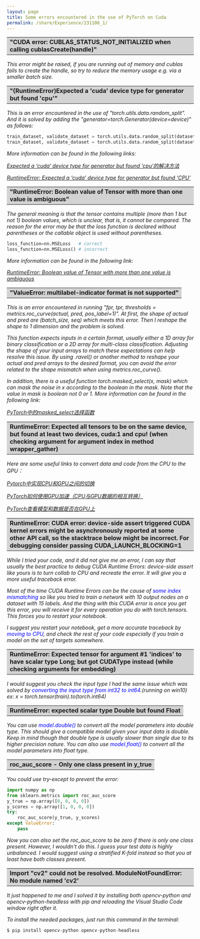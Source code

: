 ```yaml
---
layout: page
title: Some errors encountered in the use of PyTorch on Cuda
permalink: /share/Experience/231106_1/
---
```


<table><tr><td bgcolor=lightgray><strong>"CUDA error: CUBLAS_STATUS_NOT_INITIALIZED when calling cublasCreate(handle)" </strong></td></tr></table>

<em>This error might be raised, if you are running out of memory and cublas fails to create the handle, so try to reduce the memory usage e.g. via a smaller batch size.</em>



<table><tr><td bgcolor=lightgray><strong>"{RuntimeError}Expected a 'cuda' device type for generator but found 'cpu'" </strong></td></tr></table>

<em>This is an error encountered in the use of "torch.utils.data.random_split". And it is solved by adding the "generator=torch.Generator(device=device)" as follows:</em>

```python
train_dataset, validate_dataset = torch.utils.data.random_split(dataset, [train_size, validate_size]) # incorrect
train_dataset, validate_dataset = torch.utils.data.random_split(dataset, [train_size, validate_size], generator=torch.Generator(device=device)) # correct
```

<em> More information can be found in the following links: </em>

<em><a href="https://blog.csdn.net/weixin_45809449/article/details/123635839" title="">Expected a ‘cuda‘ device type for generator but found ‘cpu‘的解决方法</a> </em>

<em><a href="https://discuss.pytorch.org/t/runtimeerror-expected-a-cuda-device-type-for-generator-but-found-cpu/161463" title="">RuntimeError: Expected a ‘cuda’ device type for generator but found ‘CPU’</a> </em>


<table><tr><td bgcolor=lightgray><strong>"RuntimeError: Boolean value of Tensor with more than one value is ambiguous" </strong></td></tr></table>

<em>The general meaning is that the tensor contains multiple (more than 1 but not 1) boolean values, which is unclear, that is, it cannot be compared. The reason for the error may be that the loss function is declared without parentheses or the callable object is used without parentheses.</em>

```python
loss_function=nn.MSELoss   # correct
loss_function=nn.MSELoss() # incorrect
```

<em> More information can be found in the following link: </em>

<em><a href="https://blog.csdn.net/weixin_43818631/article/details/122255929" title="">RuntimeError: Boolean value of Tensor with more than one value is ambiguous</a> </em>



<table><tr><td bgcolor=lightgray><strong>"ValueError: multilabel-indicator format is not supported" </strong></td></tr></table>

<em>This is an error encountered in running "fpr, tpr, thresholds = metrics.roc_curve(actual, pred, pos_label=1)". At first, the shape of actual and pred are (batch_size, seq) which meets this error. Then I reshape the shape to 1 dimension and the problem is solved.</em>

<em>This function expects inputs in a certain format, usually either a 1D array for binary classification or a 2D array for multi-class classification. Adjusting the shape of your input arrays to match these expectations can help resolve this issue. By using .ravel() or another method to reshape your actual and pred arrays to the desired format, you can avoid the error related to the shape mismatch when using metrics.roc_curve(). </em>

<em>In addition, there is a useful function torch.masked_select(x, mask) which can mask the noise in x according to the boolean in the mask. Note that the value in mask is boolean not 0 or 1. More information can be found in the following link: </em>

<em><a href="https://zhuanlan.zhihu.com/p/348035584" title="">PyTorch中的masked_select选择函数</a> </em>


<table><tr><td bgcolor=lightgray><strong>RuntimeError: Expected all tensors to be on the same device, but found at least two devices, cuda:1 and cpu! (when checking argument for argument index in method wrapper_gather)</strong></td></tr></table>

<em>Here are some useful links to convert data and code from the CPU to the GPU：</em>

<em><a href="https://blog.csdn.net/mxh3600/article/details/124460988" title="">Pytorch中实现CPU和GPU之间的切换</a> </em>

<em><a href="https://xiaosongshine.blog.csdn.net/article/details/89401522?spm=1001.2101.3001.6650.2&utm_medium=distribute.pc_relevant.none-task-blog-2%7Edefault%7ECTRLIST%7ERate-2-89401522-blog-124233475.235%5Ev38%5Epc_relevant_anti_t3_base&depth_1-utm_source=distribute.pc_relevant.none-task-blog-2%7Edefault%7ECTRLIST%7ERate-2-89401522-blog-124233475.235%5Ev38%5Epc_relevant_anti_t3_base&utm_relevant_index=5" title="">PyTorch如何使用GPU加速（CPU与GPU数据的相互转换）</a></em>

<em><a href="https://www.cnblogs.com/picassooo/p/13736843.html" title="">PyTorch查看模型和数据是否在GPU上</a></em>


<table><tr><td bgcolor=lightgray><strong>RuntimeError: CUDA error: device-side assert triggered CUDA kernel errors might be asynchronously reported at some other API call, so the stacktrace below might be incorrect. For debugging consider passing CUDA_LAUNCH_BLOCKING=1</strong></td></tr></table>

<em>While I tried your code, and it did not give me an error, I can say that usually the best practice to debug CUDA Runtime Errors: device-side assert like yours is to turn collab to CPU and recreate the error. It will give you a more useful traceback error.</em>

<em>Most of the time CUDA Runtime Errors can be the cause of <font color=Blue>some index mismatching</font> so like you tried to train a network with 10 output nodes on a dataset with 15 labels. And the thing with this CUDA error is once you get this error, you will receive it for every operation you do with torch.tensors. This forces you to restart your notebook.</em>

<em>I suggest you restart your notebook, get a more accurate traceback by <font color=Blue>moving to CPU</font>, and check the rest of your code especially if you train a model on the set of targets somewhere.</em>


<table><tr><td bgcolor=lightgray><strong>RuntimeError: Expected tensor for argument #1 'indices' to have scalar type Long; but got CUDAType instead (while checking arguments for embedding)</strong></td></tr></table>

<em>I would suggest you check the input type I had the same issue which was solved by <font color=Blue>converting the input type from int32 to int64</font>.(running on win10) ex: x = torch.tensor(train).to(torch.int64)</em>


<table><tr><td bgcolor=lightgray><strong>RuntimeError: expected scalar type Double but found Float</strong></td></tr></table>

<em>You can use <font color=Blue>model.double()</font> to convert all the model parameters into double type. This should give a compatible model given your input data is double. Keep in mind though that double type is usually slower than single due to its higher precision nature. You can also use <font color=Blue>model.float()</font> to convert all the model parameters into float type.</em>


<table><tr><td bgcolor=lightgray><strong>roc_auc_score - Only one class present in y_true</strong></td></tr></table>

<em>You could use try-except to prevent the error:</em>

```python
import numpy as np
from sklearn.metrics import roc_auc_score
y_true = np.array([0, 0, 0, 0])
y_scores = np.array([1, 0, 0, 0])
try:
    roc_auc_score(y_true, y_scores)
except ValueError:
    pass
```

<em>Now you can also set the roc_auc_score to be zero if there is only one class present. However, I wouldn't do this. I guess your test data is highly unbalanced. I would suggest using a stratified K-fold instead so that you at least have both classes present.</em>


<table><tr><td bgcolor=lightgray><strong>Import "cv2" could not be resolved. ModuleNotFoundError: No module named 'cv2'</strong></td></tr></table>

<em>It just happened to me and I solved it by installing both opencv-python and opencv-python-headless with pip and reloading the Visual Studio Code window right after it.</em>

<em>To install the needed packages, just run this command in the terminal:</em>

```python
$ pip install opencv-python opencv-python-headless
```
